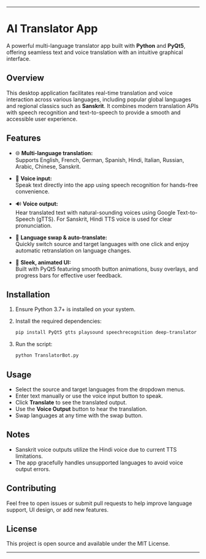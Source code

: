 ***

# AI Translator App

A powerful multi-language translator app built with **Python** and **PyQt5**, offering seamless text and voice translation with an intuitive graphical interface.

## Overview

This desktop application facilitates real-time translation and voice interaction across various languages, including popular global languages and regional classics such as **Sanskrit**. It combines modern translation APIs with speech recognition and text-to-speech to provide a smooth and accessible user experience.

## Features

- 🌐 **Multi-language translation:**  
  Supports English, French, German, Spanish, Hindi, Italian, Russian, Arabic, Chinese, Sanskrit.

- 🎤 **Voice input:**  
  Speak text directly into the app using speech recognition for hands-free convenience.

- 🔊 **Voice output:**  
  Hear translated text with natural-sounding voices using Google Text-to-Speech (gTTS). For Sanskrit, Hindi TTS voice is used for clear pronunciation.

- 🔄 **Language swap & auto-translate:**  
  Quickly switch source and target languages with one click and enjoy automatic retranslation on language changes.

- 🎨 **Sleek, animated UI:**  
  Built with PyQt5 featuring smooth button animations, busy overlays, and progress bars for effective user feedback.


## Installation

1. Ensure Python 3.7+ is installed on your system.
2. Install the required dependencies:

   ```bash
   pip install PyQt5 gtts playsound speechrecognition deep-translator
   ```

3. Run the script:

   ```bash
   python TranslatorBot.py
   ```

## Usage

- Select the source and target languages from the dropdown menus.
- Enter text manually or use the voice input button to speak.
- Click **Translate** to see the translated output.
- Use the **Voice Output** button to hear the translation.
- Swap languages at any time with the swap button.

## Notes

- Sanskrit voice outputs utilize the Hindi voice due to current TTS limitations.
- The app gracefully handles unsupported languages to avoid voice output errors.

## Contributing

Feel free to open issues or submit pull requests to help improve language support, UI design, or add new features.

## License

This project is open source and available under the MIT License.

***
